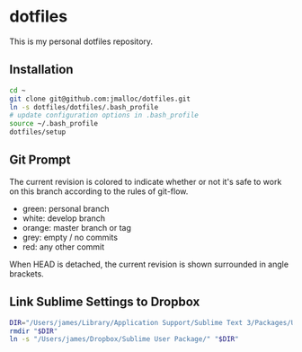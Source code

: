 # dotfiles

This is my personal dotfiles repository.

## Installation

```bash
cd ~
git clone git@github.com:jmalloc/dotfiles.git
ln -s dotfiles/dotfiles/.bash_profile
# update configuration options in .bash_profile
source ~/.bash_profile
dotfiles/setup
```

## Git Prompt

The current revision is colored to indicate whether or not it's safe to work on this branch according to the rules of git-flow.

 * green: personal branch
 * white: develop branch
 * orange: master branch or tag
 * grey: empty / no commits
 * red: any other commit

When HEAD is detached, the current revision is shown surrounded in angle brackets.

## Link Sublime Settings to Dropbox

```bash
DIR="/Users/james/Library/Application Support/Sublime Text 3/Packages/User"
rmdir "$DIR"
ln -s "/Users/james/Dropbox/Sublime User Package/" "$DIR"
```
